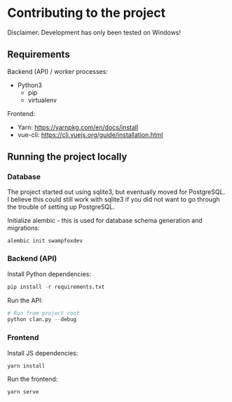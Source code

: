 # Contributing to the project

Disclaimer: Development has only been tested on Windows!

## Requirements

Backend (API) / worker processes:
* Python3
  * pip
  * virtualenv

Frontend:
* Yarn: https://yarnpkg.com/en/docs/install
* vue-cli: https://cli.vuejs.org/guide/installation.html

## Running the project locally

### Database

<database setup walkthrough>
 
The project started out using sqlite3, but eventually moved for PostgreSQL. I believe this could still work with sqlite3 if you did not want to go through the trouble of setting up PostgreSQL.

Initialize alembic - this is used for database schema generation and migrations:

```
alembic init swampfoxdev
```



### Backend (API)

Install Python dependencies:

```python
pip install -r requirements.txt
```

Run the API:

```python
# Run from project root
python clan.py --debug
```

### Frontend

Install JS dependencies:

```
yarn install
```

Run the frontend:

```
yarn serve
```
